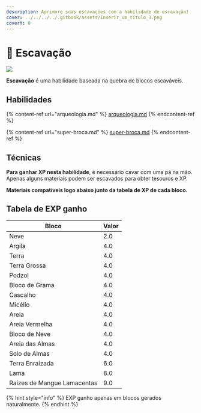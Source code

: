 ```yaml
---
description: Aprimore suas escavações com a habilidade de escavação!
cover: ../../../../.gitbook/assets/Inserir_um_titulo_3.png
coverY: 0
---
```


# 🏺 Escavação

![](../../../../.gitbook/assets/ExcavationSkill.webp)

**Escavação** é uma habilidade baseada na quebra de blocos escaváveis.&#x20;

## Habilidades

{% content-ref url="arqueologia.md" %}
[arqueologia.md](arqueologia.md)
{% endcontent-ref %}

{% content-ref url="super-broca.md" %}
[super-broca.md](super-broca.md)
{% endcontent-ref %}

## Técnicas

**Para ganhar XP nesta habilidade**, é necessário cavar com uma pá na mão. Apenas alguns materiais podem ser escavados para obter tesouros e XP.

**Materiais compatíveis logo abaixo junto da tabela de XP de cada bloco.**

## &#x20;Tabela de EXP ganho

| Bloco                       | Valor |
| --------------------------- | ----- |
| Neve                        | 2.0   |
| Argila                      | 4.0   |
| Terra                       | 4.0   |
| Terra Grossa                | 4.0   |
| Podzol                      | 4.0   |
| Bloco de Grama              | 4.0   |
| Cascalho                    | 4.0   |
| Micélio                     | 4.0   |
| Areia                       | 4.0   |
| Areia Vermelha              | 4.0   |
| Bloco de Neve               | 4.0   |
| Areia das Almas             | 4.0   |
| Solo de Almas               | 4.0   |
| Terra Enraizada             | 6.0   |
| Lama                        | 8.0   |
| Raízes de Mangue Lamacentas | 9.0   |

{% hint style="info" %}
EXP ganho apenas em blocos gerados naturalmente.
{% endhint %}
